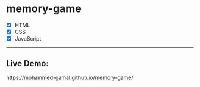 # memory-game

- [x] HTML
- [x] CSS
- [x] JavaScript

<hr>

## Live Demo:
https://mohammed-gamal.github.io/memory-game/
